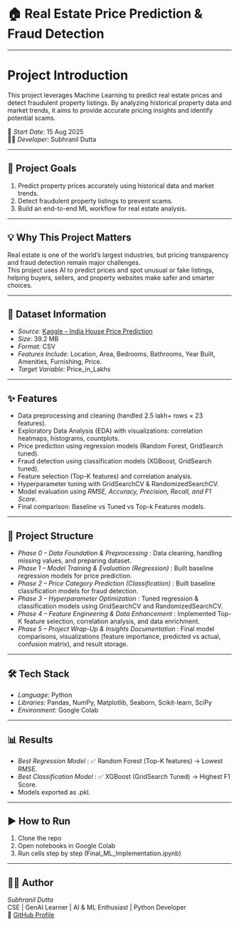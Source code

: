 # **🏠 Real Estate Price Prediction & Fraud Detection**

---

# Project Introduction

This project leverages Machine Learning to predict real estate prices and detect fraudulent property listings. By analyzing historical property data and market trends, it aims to provide accurate pricing insights and identify potential scams.  

📅 *Start Date:* 15 Aug 2025  
👨‍💻 *Developer:* Subhranil Dutta  

---

## 📌 Project Goals
1. Predict property prices accurately using historical data and market trends.  
2. Detect fraudulent property listings to prevent scams.  
3. Build an end-to-end ML workflow for real estate analysis.

---

## 💡 Why This Project Matters
Real estate is one of the world’s largest industries, but pricing transparency and fraud detection remain major challenges.  
This project uses AI to predict prices and spot unusual or fake listings, helping buyers, sellers, and property websites make safer and smarter choices.

---

## 📂 Dataset Information
- *Source:*   [Kaggle – India House Price Prediction](https://www.kaggle.com/datasets/ankushpanday1/india-house-price-prediction)  
- *Size:* 39.2 MB
- *Format:* CSV  
- *Features Include:* Location, Area, Bedrooms, Bathrooms, Year Built, Amenities, Furnishing, Price.
- *Target Variable:* Price_in_Lakhs
  
---

## ✨ Features
- Data preprocessing and cleaning (handled 2.5 lakh+ rows × 23 features).  
- Exploratory Data Analysis (EDA) with visualizations: correlation heatmaps, histograms, countplots.  
- Price prediction using regression models (Random Forest, GridSearch tuned).  
- Fraud detection using classification models (XGBoost, GridSearch tuned).  
- Feature selection (Top-K features) and correlation analysis.  
- Hyperparameter tuning with GridSearchCV & RandomizedSearchCV.  
- Model evaluation using *RMSE, Accuracy, Precision, Recall, and F1 Score*.  
- Final comparison: Baseline vs Tuned vs Top-k Features models.  

---

## 📂 Project Structure
- *Phase 0 – Data Foundation & Preprocessing* : Data cleaning, handling missing values, and preparing dataset.  
- *Phase 1 – Model Training & Evaluation (Regression)* : Built baseline regression models for price prediction.  
- *Phase 2 – Price Category Prediction (Classification)* : Built baseline classification models for fraud detection.  
- *Phase 3 – Hyperparameter Optimization* : Tuned regression & classification models using GridSearchCV and RandomizedSearchCV.  
- *Phase 4 – Feature Engineering & Data Enhancement* : Implemented Top-K feature selection, correlation analysis, and data enrichment.  
- *Phase 5 – Project Wrap-Up & Insights Documentation* : Final model comparisons, visualizations (feature importance, predicted vs actual, confusion matrix), and result storage.  

---


## 🛠 Tech Stack
- *Language:* Python  
- *Libraries:* Pandas, NumPy, Matplotlib, Seaborn, Scikit-learn, SciPy  
- *Environment:* Google Colab  

---

## 📊 Results
- *Best Regression Model* : ✅ Random Forest (Top-K features) → Lowest RMSE.  
- *Best Classification Model* : ✅ XGBoost (GridSearch Tuned) → Highest F1 Score.  
- Models exported as .pkl.  

---

## ▶ How to Run
1. Clone the repo  
2. Open notebooks in Google Colab  
3. Run cells step by step (Final_ML_Implementation.ipynb)

---

## 👨‍💻 Author
*Subhranil Dutta*  
CSE | GenAI Learner | AI & ML Enthusiast | Python Developer  
🔗 [GitHub Profile](https://github.com/subhranil-gen-ai)
